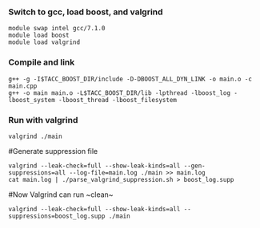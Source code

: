 ### Switch to gcc, load boost, and valgrind
```
module swap intel gcc/7.1.0
module load boost
module load valgrind
```
### Compile and link
```
g++ -g -I$TACC_BOOST_DIR/include -D-DBOOST_ALL_DYN_LINK -o main.o -c main.cpp
g++ -o main main.o -L$TACC_BOOST_DIR/lib -lpthread -lboost_log -lboost_system -lboost_thread -lboost_filesystem
```
### Run with valgrind
```
valgrind ./main
```
#Generate suppression file
```
valgrind --leak-check=full --show-leak-kinds=all --gen-suppressions=all --log-file=main.log ./main >> main.log
cat main.log | ./parse_valgrind_suppression.sh > boost_log.supp
```

#Now Valgrind can run ~clean~
```
valgrind --leak-check=full --show-leak-kinds=all --suppressions=boost_log.supp ./main
```
